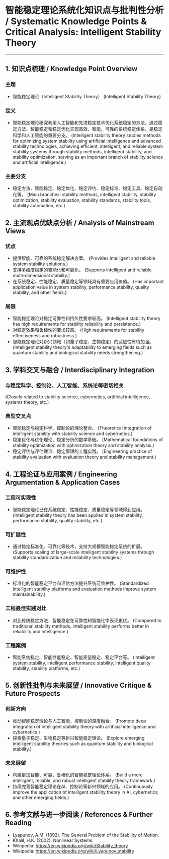 # 智能稳定理论系统化知识点与批判性分析 / Systematic Knowledge Points & Critical Analysis: Intelligent Stability Theory

---

## 1. 知识点梳理 / Knowledge Point Overview

### 主题

- 智能稳定理论（Intelligent Stability Theory）
  (Intelligent Stability Theory)

### 定义

- 智能稳定理论研究利用人工智能和先进稳定技术优化系统稳定的方法，通过稳定方法、智能稳定和稳定优化实现高效、智能、可靠的系统稳定体系，是稳定科学和人工智能的重要分支。
  (Intelligent stability theory studies methods for optimizing system stability using artificial intelligence and advanced stability technologies, achieving efficient, intelligent, and reliable system stability systems through stability methods, intelligent stability, and stability optimization, serving as an important branch of stability science and artificial intelligence.)

### 主要分支

- 稳定方法、智能稳定、稳定优化、稳定评估、稳定标准、稳定工具、稳定自动化等。
  (Main branches: stability methods, intelligent stability, stability optimization, stability evaluation, stability standards, stability tools, stability automation, etc.)

## 2. 主流观点优缺点分析 / Analysis of Mainstream Views

### 优点

- 提供智能、可靠的系统稳定解决方案。
  (Provides intelligent and reliable system stability solutions.)
- 支持多维度稳定的智能化和可靠化。
  (Supports intelligent and reliable multi-dimensional stability.)
- 在系统稳定、性能稳定、质量稳定等领域具有重要应用价值。
  (Has important application value in system stability, performance stability, quality stability, and other fields.)

### 局限

- 智能稳定理论对稳定可靠性和持久性要求较高。
  (Intelligent stability theory has high requirements for stability reliability and persistence.)
- 对稳定效果和鲁棒性的要求较高。
  (High requirements for stability effectiveness and robustness.)
- 智能稳定理论对新兴领域（如量子稳定、生物稳定）的适应性有待加强。
  (Intelligent stability theory's adaptability to emerging fields such as quantum stability and biological stability needs strengthening.)

## 3. 学科交叉与融合 / Interdisciplinary Integration

### 与稳定科学、控制论、人工智能、系统论等密切相关

  (Closely related to stability science, cybernetics, artificial intelligence, systems theory, etc.)

### 典型交叉点

- 智能稳定与稳定科学、控制论的理论整合。
  (Theoretical integration of intelligent stability with stability science and cybernetics.)
- 稳定优化与优化理论、稳定分析的数学基础。
  (Mathematical foundations of stability optimization with optimization theory and stability analysis.)
- 稳定评估与评估理论、稳定管理的工程实践。
  (Engineering practice of stability evaluation with evaluation theory and stability management.)

## 4. 工程论证与应用案例 / Engineering Argumentation & Application Cases

### 工程可实现性

- 智能稳定理论已在系统稳定、性能稳定、质量稳定等领域得到应用。
  (Intelligent stability theory has been applied in system stability, performance stability, quality stability, etc.)

### 可扩展性

- 通过稳定标准化、可靠化等技术，支持大规模智能稳定系统的扩展。
  (Supports scaling of large-scale intelligent stability systems through stability standardization and reliability technologies.)

### 可维护性

- 标准化的智能稳定平台和评估方法提升系统可维护性。
  (Standardized intelligent stability platforms and evaluation methods improve system maintainability.)

### 工程最佳实践对比

- 对比传统稳定方法，智能稳定在可靠性和智能化中表现更优。
  (Compared to traditional stability methods, intelligent stability performs better in reliability and intelligence.)

### 工程案例

- 智能系统稳定、智能性能稳定、智能质量稳定、稳定平台等。
  (Intelligent system stability, intelligent performance stability, intelligent quality stability, stability platforms, etc.)

## 5. 创新性批判与未来展望 / Innovative Critique & Future Prospects

### 创新方向

- 推动智能稳定理论与人工智能、控制论的深度融合。
  (Promote deep integration of intelligent stability theory with artificial intelligence and cybernetics.)
- 探索量子稳定、生物稳定等新兴智能稳定理论。
  (Explore emerging intelligent stability theories such as quantum stability and biological stability.)

### 未来展望

- 构建更加智能、可靠、鲁棒化的智能稳定理论体系。
  (Build a more intelligent, reliable, and robust intelligent stability theory framework.)
- 持续完善智能稳定理论在AI、控制论等新兴领域的应用。
  (Continuously improve the application of intelligent stability theory in AI, cybernetics, and other emerging fields.)

## 6. 参考文献与进一步阅读 / References & Further Reading

- Lyapunov, A.M. (1892). The General Problem of the Stability of Motion.
- Khalil, H.K. (2002). Nonlinear Systems.
- Wikipedia: <https://en.wikipedia.org/wiki/Stability_theory>
- Wikipedia: <https://en.wikipedia.org/wiki/Lyapunov_stability>
